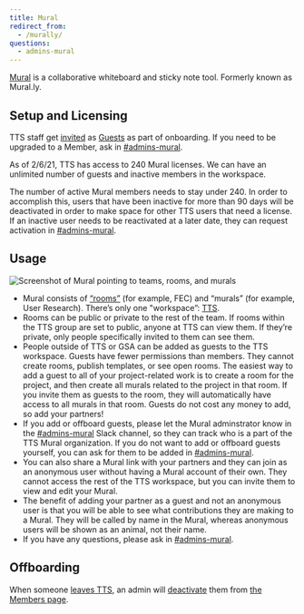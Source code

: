 ```yaml
---
title: Mural
redirect_from:
  - /murally/
questions:
  - admins-mural
---
```


[Mural](https://mural.co/) is a collaborative whiteboard and sticky note tool. Formerly known as Mural.ly.

## Setup and Licensing

TTS staff get [invited](https://support.mural.co/en/articles/2113755-invite-collaborators-to-your-workspace) as [Guests](https://support.mural.co/en/articles/2113719-types-of-users-in-mural) as part of onboarding. If you need to be upgraded to a Member, ask in [#admins-mural](https://gsa-tts.slack.com/messages/admins-mural).

As of 2/6/21, TTS has access to 240 Mural licenses. We can have an unlimited number of guests and inactive members in the workspace.

The number of active Mural members needs to stay under 240. In order to accomplish this, users that have been inactive for more than 90 days will be deactivated in order to make space for other TTS users that need a license. If an inactive user needs to be reactivated at a later date, they can request activation in [#admins-mural](https://gsa-tts.slack.com/messages/admins-mural).

## Usage

![Screenshot of Mural pointing to teams, rooms, and murals]({{site.baseurl}}/images/mural/1.png)

- Mural consists of [“rooms”](https://support.mural.co/en/articles/2113770-what-is-a-room) (for example, FEC) and “murals” (for example, User Research). There’s only one "workspace”: [TTS](https://app.mural.co/t/gsa6).
- Rooms can be public or private to the rest of the team. If rooms within the TTS group are set to public, anyone at TTS can view them. If they’re private, only people specifically invited to them can see them.
- People outside of TTS or GSA can be added as guests to the TTS workspace. Guests have fewer permissions than members. They cannot create rooms, publish templates, or see open rooms. The easiest way to add a guest to all of your project-related work is to create a room for the project, and then create all murals related to the project in that room. If you invite them as guests to the room, they will automatically have access to all murals in that room. Guests do not cost any money to add, so add your partners!
- If you add or offboard guests, please let the Mural adminstrator know in the [#admins-mural](https://gsa-tts.slack.com/messages/admins-mural) Slack channel, so they can track who is a part of the TTS Mural organization. If you do not want to add or offboard guests yourself, you can ask for them to be added in [#admins-mural](https://gsa-tts.slack.com/messages/admins-mural).
- You can also share a Mural link with your partners and they can join as an anonymous user without having a Mural account of their own. They cannot access the rest of the TTS workspace, but you can invite them to view and edit your Mural.
- The benefit of adding your partner as a guest and not an anonymous user is that you will be able to see what contributions they are making to a Mural. They will be called by name in the Mural, whereas anonymous users will be shown as an animal, not their name.
- If you have any questions, please ask in [#admins-mural](https://gsa-tts.slack.com/messages/admins-mural).

## Offboarding

When someone [leaves TTS]({{site.baseurl}}/leaving-tts/), an admin will [deactivate](https://support.mural.co/en/articles/2145569-activate-and-deactivate-members) them from [the Members page](https://app.mural.co/t/gsa6/settings/members).

